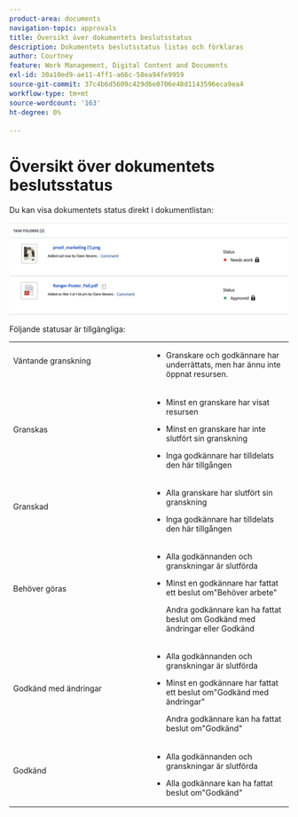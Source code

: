 ```yaml
---
product-area: documents
navigation-topic: approvals
title: Översikt över dokumentets beslutsstatus
description: Dokumentets beslutsstatus listas och förklaras
author: Courtney
feature: Work Management, Digital Content and Documents
exl-id: 30a10ed9-ae11-4ff1-a66c-58ea94fe9959
source-git-commit: 37c4b6d5609c429d6e0706e48d1143596eca9ea4
workflow-type: tm+mt
source-wordcount: '163'
ht-degree: 0%

---
```


# Översikt över dokumentets beslutsstatus

Du kan visa dokumentets status direkt i dokumentlistan:

![](assets/status-in-doc-list.png)


Följande statusar är tillgängliga:

<table>
            <col style="width: 50%;" />
            <col style="width: 50%;" />
            <tbody>
                 <tr>
                    <td>
                        Väntande granskning</p>
                    </td>
                    <td>
                        <ul>
                            <li>
                                Granskare och godkännare har underrättats, men har ännu inte öppnat resursen.
                            </li>
                        </ul>
                    </td>
                </tr>
                 <tr>
                    <td>
                        Granskas</p>
                    </td>
                    <td>
                        <ul>
                            <li>
                                <p>Minst en granskare har visat resursen</p>
                            </li>
                            <li>
                                <p>Minst en granskare har inte slutfört sin granskning</p>
                            </li>
                            <li>
                                <p>Inga godkännare har tilldelats den här tillgången</p>
                            </li>
                        </ul>
                    </td>
                </tr>
                 <tr>
                    <td>
                        Granskad</p>
                    </td>
                    <td>
                        <ul>
                            <li>
                                <p>Alla granskare har slutfört sin granskning</p>
                            </li>
                            <li>
                                <p>Inga godkännare har tilldelats den här tillgången</p>
                            </li>
                        </ul>
                    </td>
                </tr>
                 <tr>
                    <td>Behöver göras</p>
                    </td>
                    <td>
                        <ul>
                            <li>
                                <p>Alla godkännanden och granskningar är slutförda</p>
                            </li>
                            <li>
                                <p>Minst en godkännare har fattat ett beslut om"Behöver arbete"</p>
                                <p>Andra godkännare kan ha fattat beslut om Godkänd med ändringar eller Godkänd
                            </li>
                        </ul>
                    </td>
                </tr>
                  <tr>
                    <td>Godkänd med ändringar</p>
                    </td>
                    <td>
                        <ul>
                            <li>
                                <p>Alla godkännanden och granskningar är slutförda</p>
                            </li>
                            <li>
                                <p>Minst en godkännare har fattat ett beslut om"Godkänd med ändringar"</p>
                                <p>Andra godkännare kan ha fattat beslut om"Godkänd"
                            </li>
                        </ul>
                    </td>
                </tr>
                 <tr>
                    <td>Godkänd</p>
                    </td>
                    <td>
                        <ul>
                            <li>
                                <p>Alla godkännanden och granskningar är slutförda</p>
                            </li>
                            <li>
                                <p>Alla godkännare kan ha fattat beslut om"Godkänd"
                            </li>
                        </ul>
                    </td>
                </tr>
           </tbody>
        </table>



<!--



<table>
            <col style="width: 50%;" />
            <col style="width: 50%;" />
            <tbody>
                 <tr>
                    <td>
                        Pending review</p>
                    </td>
                    <td>
                        <ul>
                            <li>
                                Reviewers and approvers have been notified, but have not yet opened the asset.
                            </li>
                        </ul>
                    </td>
                </tr>
                 <tr>
                    <td>
                        In review</p>
                    </td>
                    <td>
                        <ul>
                            <li>
                                <p>At least one reviewer or approver has viewed the asset</p>
                            </li>
                            <li>
                                <p>At least one reviewer has not completed their review</p><p>Or</p>
                                <p>At least one approver has not made an approval decision</p>
                            </li>
                        </ul>
                    </td>
                </tr>
                 <tr>
                    <td>
                        Reviewed</p>
                    </td>
                    <td>
                        <ul>
                            <li>
                                All reviews are complete
                            </li>
                            <li>
                                There are no approvers
                            </li>
                        </ul>
                    </td>
                </tr>
                 <tr>
                    <td>Needs work</p>
                    </td>
                    <td>
                        <ul>
                            <li>
                                <p>All approvals and reviews are complete</p>
                            </li>
                            <li>
                                <p>At least one approver has made a decision of "Needs work"</p>
                                <p>Other approvers may have given decisions of "Approved with changes" or "Approved"
                            </li>
                        </ul>
                    </td>
                </tr>
                  <tr>
                    <td>Approved with changes</p>
                    </td>
                    <td>
                        <ul>
                            <li>
                                <p>All approvals and reviews are complete</p>
                            </li>
                            <li>
                                <p>At least one approver has made a decision of "Approved with changes"</p>
                                <p>Other approvers may have given decisions of "Approved"
                            </li>
                        </ul>
                    </td>
                </tr>
                 <tr>
                    <td>Approved</p>
                    </td>
                    <td>
                        <ul>
                            <li>
                                <p>All approvals and reviews are complete</p>
                            </li>
                            <li>
                                <p>All approvers may have given decisions of "Approved"
                            </li>
                        </ul>
                    </td>
                </tr>
           </tbody>
        </table>


-->